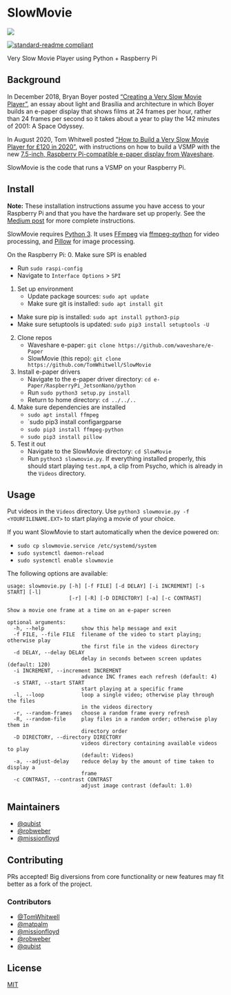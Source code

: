 # SlowMovie

![](Extras/img.jpg)

[![standard-readme compliant](https://img.shields.io/badge/readme%20style-standard-brightgreen.svg?style=flat-square)](https://github.com/RichardLitt/standard-readme)

Very Slow Movie Player using Python + Raspberry Pi

## Background

In December 2018, Bryan Boyer posted [“Creating a Very Slow Movie Player”](https://medium.com/s/story/very-slow-movie-player-499f76c48b62), an essay about light and Brasília and architecture in which Boyer builds an e-paper display that shows films at 24 frames per hour, rather than 24 frames per second so it takes about a year to play the 142 minutes of 2001: A Space Odyssey.

In August 2020, Tom Whitwell posted ["How to Build a Very Slow Movie Player for £120 in 2020"](https://debugger.medium.com/how-to-build-a-very-slow-movie-player-in-2020-c5745052e4e4), with instructions on how to build a VSMP with the new [7.5-inch, Raspberry Pi-compatible e-paper display from Waveshare](https://www.waveshare.com/product/displays/e-paper/epaper-1/7.5inch-e-paper-hat.htm).

SlowMovie is the code that runs a VSMP on your Raspberry Pi.

## Install

**Note:** These installation instructions assume you have access to your Raspberry Pi and that you have the hardware set up properly. See the [Medium post](https://debugger.medium.com/how-to-build-a-very-slow-movie-player-in-2020-c5745052e4e4) for more complete instructions.

SlowMovie requires [Python 3](https://www.python.org). It uses [FFmpeg](https://ffmpeg.org) via [ffmpeg-python](https://pypi.org/project/ffmpeg-python) for video processing, and [Pillow](https://python-pillow.org) for image processing.

On the Raspberry Pi:
0. Make sure SPI is enabled
   * Run `sudo raspi-config`
   * Navigate to `Interface Options` > `SPI`
1. Set up environment
   * Update package sources: `sudo apt update`
   * Make sure git is installed: `sudo apt install git`
  * Make sure pip is installed: `sudo apt install python3-pip`
  * Make sure setuptools is updated: `sudo pip3 install setuptools -U`
2. Clone repos
   * Waveshare e-paper: `git clone https://github.com/waveshare/e-Paper`
   * SlowMovie (this repo): `git clone https://github.com/TomWhitwell/SlowMovie`
3. Install e-paper drivers
   * Navigate to the e-paper driver directory: `cd e-Paper/RaspberryPi_JetsonNano/python`
   * Run `sudo python3 setup.py install`
   * Return to home directory: `cd ../../..`
4. Make sure dependencies are installed
   * `sudo apt install ffmpeg`
   * `sudo pip3 install configargparse
   * `sudo pip3 install ffmpeg-python`
   * `sudo pip3 install pillow`
5. Test it out
   * Navigate to the SlowMovie directory: `cd SlowMovie`
   * Run `python3 slowmovie.py`. If everything installed properly, this should start playing `test.mp4`, a clip from Psycho, which is already in the `Videos` directory.

## Usage

Put videos in the `Videos` directory. Use `python3 slowmovie.py -f <YOURFILENAME.EXT>` to start playing a movie of your choice.

If you want SlowMovie to start automatically when the device powered on:
* `sudo cp slowmovie.service /etc/systemd/system`
* `sudo systemctl daemon-reload`
* `sudo systemctl enable slowmovie`



The following options are available:

```
usage: slowmovie.py [-h] [-f FILE] [-d DELAY] [-i INCREMENT] [-s START] [-l]
                    [-r] [-R] [-D DIRECTORY] [-a] [-c CONTRAST]

Show a movie one frame at a time on an e-paper screen

optional arguments:
  -h, --help            show this help message and exit
  -f FILE, --file FILE  filename of the video to start playing; otherwise play
                        the first file in the videos directory
  -d DELAY, --delay DELAY
                        delay in seconds between screen updates (default: 120)
  -i INCREMENT, --increment INCREMENT
                        advance INC frames each refresh (default: 4)
  -s START, --start START
                        start playing at a specific frame
  -l, --loop            loop a single video; otherwise play through the files
                        in the videos directory
  -r, --random-frames   choose a random frame every refresh
  -R, --random-file     play files in a random order; otherwise play them in
                        directory order
  -D DIRECTORY, --directory DIRECTORY
                        videos directory containing available videos to play
                        (default: Videos)
  -a, --adjust-delay    reduce delay by the amount of time taken to display a
                        frame
  -c CONTRAST, --contrast CONTRAST
                        adjust image contrast (default: 1.0)
```

## Maintainers

* [@qubist](https://github.com/qubist)
* [@robweber](https://github.com/robweber)
* [@missionfloyd](https://github.com/missionfloyd)

## Contributing

PRs accepted! Big diversions from core functionality or new features may fit better as a fork of the project.

### Contributors

* [@TomWhitwell](https://github.com/TomWhitwell)
* [@matpalm](https://github.com/matpalm)
* [@missionfloyd](https://github.com/missionfloyd)
* [@robweber](https://github.com/robweber)
* [@qubist](https://github.com/qubist)

## License

[MIT](/LICENSE)
